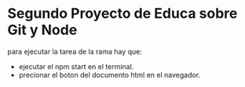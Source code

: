 # Segundo Proyecto de Educa sobre Git y Node
para ejecutar la tarea de la rama hay que:
- ejecutar el npm start en el terminal.
- precionar el boton del documento html en el navegador.